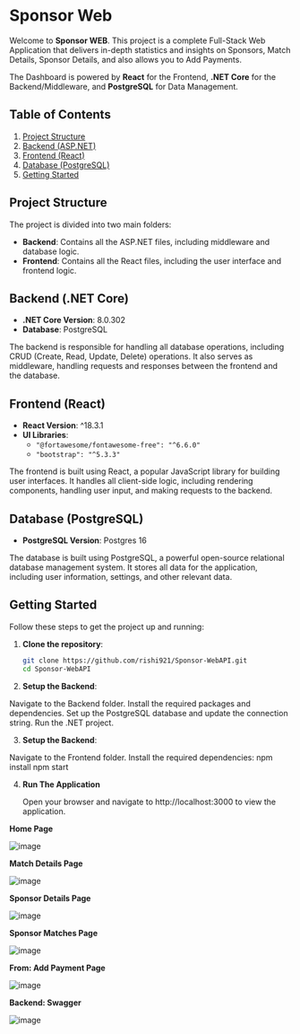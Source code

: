 # **Sponsor Web**

Welcome to **Sponsor WEB**. This project is a complete Full-Stack Web Application that delivers in-depth statistics and insights on Sponsors, Match Details, Sponsor Details, and also allows you to Add Payments. 

The Dashboard is powered by **React** for the Frontend, **.NET Core** for the Backend/Middleware, and **PostgreSQL** for Data Management.

## Table of Contents

1. [Project Structure](#project-structure)
2. [Backend (ASP.NET)](#backend-aspnet)
3. [Frontend (React)](#frontend-react)
4. [Database (PostgreSQL)](#database-postgresql)
5. [Getting Started](#getting-started)

## Project Structure

The project is divided into two main folders:

- **Backend**: Contains all the ASP.NET files, including middleware and database logic.
- **Frontend**: Contains all the React files, including the user interface and frontend logic.

## Backend (.NET Core)

- **.NET Core Version**: 8.0.302
- **Database**: PostgreSQL

The backend is responsible for handling all database operations, including CRUD (Create, Read, Update, Delete) operations. It also serves as middleware, handling requests and responses between the frontend and the database.

## Frontend (React)

- **React Version**: ^18.3.1
- **UI Libraries**: 
  - `"@fortawesome/fontawesome-free": "^6.6.0"`
  - `"bootstrap": "^5.3.3"`

The frontend is built using React, a popular JavaScript library for building user interfaces. It handles all client-side logic, including rendering components, handling user input, and making requests to the backend.

## Database (PostgreSQL)

- **PostgreSQL Version**: Postgres 16

The database is built using PostgreSQL, a powerful open-source relational database management system. It stores all data for the application, including user information, settings, and other relevant data.

## Getting Started

Follow these steps to get the project up and running:

1. **Clone the repository**:
   ```bash
   git clone https://github.com/rishi921/Sponsor-WebAPI.git
   cd Sponsor-WebAPI

2. **Setup the Backend**:

  Navigate to the Backend folder.
  Install the required packages and dependencies.
  Set up the PostgreSQL database and update the connection string.
  Run the .NET project.

3. **Setup the Backend**:
   
  Navigate to the Frontend folder.
  Install the required dependencies:
  npm install
  npm start

4. **Run The Application**
   
   Open your browser and navigate to http://localhost:3000 to view the application.


**Home Page**

![image](https://github.com/user-attachments/assets/df898972-0795-4555-93f5-4fca87faba0a)


**Match Details Page**

![image](https://github.com/user-attachments/assets/34bc7944-2c7d-4cdb-b4ef-db5536f0b4d0)


**Sponsor Details Page**

![image](https://github.com/user-attachments/assets/d38a8c81-e115-47eb-ae28-682ea96d251d)


**Sponsor Matches Page**

![image](https://github.com/user-attachments/assets/4c21eca0-a712-4052-8b43-ce71aa651a31)


**From: Add Payment Page**

![image](https://github.com/user-attachments/assets/18815273-2e5b-4e9e-a1be-9b726a4f2b59)


**Backend: Swagger**

![image](https://github.com/user-attachments/assets/77cb50b1-2f96-42fa-844c-8834f190c6ae)
